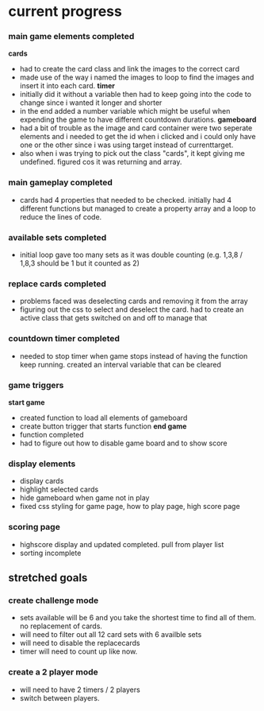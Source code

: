 # current progress

### main game elements completed

**cards**

- had to create the card class and link the images to the correct card
- made use of the way i named the images to loop to find the images and insert it into each card.
  **timer**
- initially did it without a variable then had to keep going into the code to change since i wanted it longer and shorter
- in the end added a number variable which might be useful when expending the game to have different countdown durations.
  **gameboard**
- had a bit of trouble as the image and card container were two seperate elements and i needed to get the id when i clicked and i could only have one or the other since i was using target instead of currenttarget.
- also when i was trying to pick out the class "cards", it kept giving me undefined. figured cos it was returning and array.

### main gameplay completed

- cards had 4 properties that needed to be checked. initially had 4 different functions but managed to create a property array and a loop to reduce the lines of code.

### available sets completed

- initial loop gave too many sets as it was double counting (e.g. 1,3,8 / 1,8,3 should be 1 but it counted as 2)

### replace cards completed

- problems faced was deselecting cards and removing it from the array
- figuring out the css to select and deselect the card. had to create an active class that gets switched on and off to manage that

### countdown timer completed

- needed to stop timer when game stops instead of having the function keep running. created an interval variable that can be cleared

### game triggers

**start game**

- created function to load all elements of gameboard
- create button trigger that starts function
  **end game**
- function completed
- had to figure out how to disable game board and to show score

### display elements

- display cards
- highlight selected cards
- hide gameboard when game not in play
- fixed css styling for game page, how to play page, high score page

### scoring page

- highscore display and updated completed. pull from player list
- sorting incomplete

## stretched goals

### create challenge mode

- sets available will be 6 and you take the shortest time to find all of them. no replacement of cards.
- will need to filter out all 12 card sets with 6 availble sets
- will need to disable the replacecards
- timer will need to count up like now.

### create a 2 player mode

- will need to have 2 timers / 2 players
- switch between players.
